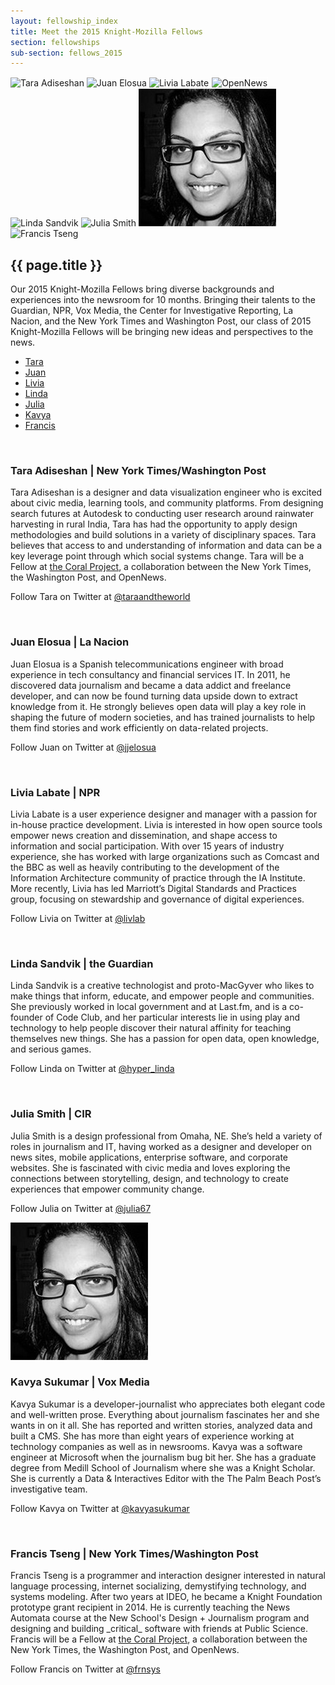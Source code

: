 ```yaml
---
layout: fellowship_index
title: Meet the 2015 Knight-Mozilla Fellows
section: fellowships
sub-section: fellows_2015
---
```

<div id="picwrap">
<img src="/media/img/fellows/2015-fellows/tara220.jpg" class="frontpic" alt="Tara Adiseshan">
<img src="/media/img/fellows/2015-fellows/juan220.jpg" class="frontpic" alt="Juan Elosua">
<img src="/media/img/fellows/2015-fellows/livia220.jpg" class="frontpic" alt="Livia Labate">
<img src="/media/img/fellows/2014-fellows/logo-220.png" class="" style="border:1px solid white;" alt="OpenNews">
<img src="/media/img/fellows/2015-fellows/linda220.jpg" class="frontpic" alt="Linda Sandvik">
<img src="/media/img/fellows/2015-fellows/julia220.jpg" class="frontpic" alt="Julia Smith">
<img src="/media/img/fellows/2015-fellows/kavya_220.jpg" class="frontpic" alt="Kavya Sukumar">
<img src="/media/img/fellows/2015-fellows/francis220.jpg" class="frontpic" alt="Francis Tseng">
</div>

<h2>{{ page.title }}</h2>
<p class="bodybig">Our 2015 Knight-Mozilla Fellows bring diverse backgrounds and experiences into the newsroom for 10 months. Bringing their talents to the Guardian, NPR, Vox Media, the Center for Investigative Reporting, La Nacion, and the New York Times and  Washington Post, our class of 2015 Knight-Mozilla Fellows will be bringing new ideas and perspectives to the news.</p>
<ul class="fellowslist">
<li><a href="#tara">Tara</a>
<li><a href="#juan">Juan</a>
<li><a href="#livia">Livia</a>
<li><a href="#linda">Linda</a>
<li><a href="#julia">Julia</a>
<li><a href="#kavya">Kavya</a>
<li><a href="#francis">Francis</a>
</ul>

<p><img src="/media/img/fellows/2015-fellows/tara220.jpg" class="meet meet14" alt="">
<h3 id="tara">Tara Adiseshan | New York Times/Washington Post</h3>
<p>Tara Adiseshan is a designer and data visualization engineer who is excited about civic media, learning tools, and community platforms. From designing search futures at Autodesk to conducting user research around rainwater harvesting in rural India, Tara has had the opportunity to apply design methodologies and build solutions in a variety of disciplinary spaces. Tara believes that access to and understanding of information and data can be a key leverage point through which social systems change. Tara will be a Fellow at <a href="http://www.coralproject.net">the Coral Project</a>, a collaboration between the New York Times, the Washington Post, and OpenNews.
<p>Follow Tara on Twitter at <a href="http://www.twitter.com/taraandtheworld">@taraandtheworld</a>

<p><img src="/media/img/fellows/2015-fellows/juan220.jpg" class="meet meet14" alt="">
<h3 id="juan">Juan Elosua | La Nacion</h3>
<p>Juan Elosua is a Spanish telecommunications engineer with broad experience in tech consultancy and financial services IT. In 2011, he discovered data journalism and became a data addict and freelance developer, and can now be found turning data upside down to extract knowledge from it. He strongly believes open data will play a key role in shaping the future of modern societies, and has trained journalists to help them find stories and work efficiently on data-related projects.
<p>Follow Juan on Twitter at <a href="http://www.twitter.com/jjelosua">@jjelosua</a>


<p><img src="/media/img/fellows/2015-fellows/livia220.jpg" class="meet meet14" alt="">
<h3 id="livia">Livia Labate | NPR</h3>

<p>Livia Labate is a user experience designer and manager with a passion for in-house practice development. Livia is interested in how open source tools empower news creation and dissemination, and shape access to information and social participation. With over 15 years of industry experience, she has worked with large organizations such as Comcast and the BBC as well as heavily contributing to the development of the Information Architecture community of practice through the IA Institute. More recently, Livia has led Marriott’s Digital Standards and Practices group, focusing on stewardship and governance of digital experiences. <p>Follow Livia on Twitter at <a href="http://www.twitter.com/livlab">@livlab</a>


<p><img src="/media/img/fellows/2015-fellows/linda220.jpg" class="meet meet14" alt="">
<h3 id="linda">Linda Sandvik | the Guardian</h3>

<p>Linda Sandvik is a creative technologist and proto-MacGyver who likes to make things that inform, educate, and empower people and communities. She previously worked in local government and at Last.fm, and is a co-founder of Code Club, and her particular interests lie in using play and technology to help people discover their natural affinity for teaching themselves new things. She has a passion for open data, open knowledge, and serious games.
<p>Follow Linda on Twitter at <a href="http://www.twitter.com/hyper_linda">@hyper_linda</a>


<p><img src="/media/img/fellows/2015-fellows/julia220.jpg" class="meet meet14" alt="">
<h3 id="julia">Julia Smith | CIR</h3>

<p>Julia Smith is a design professional from Omaha, NE. She’s held a variety of roles in journalism and IT, having worked as a designer and developer on news sites, mobile applications, enterprise software, and corporate websites. She is fascinated with civic media and loves exploring the connections between storytelling, design, and technology to create experiences that empower community change.
<p>Follow Julia on Twitter at <a href="http://www.twitter.com/julia67">@julia67</a>

<p><img src="/media/img/fellows/2015-fellows/kavya_220.jpg" class="meet meet14" alt="">
<h3 id="kavya">Kavya Sukumar | Vox Media</h3>

<p>Kavya Sukumar is a developer-journalist who appreciates both elegant code and well-written prose.
Everything about journalism fascinates her and she wants in on it all. She has reported and written stories, analyzed data and built a CMS. She has more than eight years of experience working at technology companies as well as in newsrooms. Kavya was a software engineer at Microsoft when the journalism bug bit her. She has a graduate degree from Medill School of Journalism where she was a Knight Scholar. She is currently a Data & Interactives Editor with the The Palm Beach Post’s investigative team.

<p>Follow Kavya on Twitter at <a href="http://www.twitter.com/kavyasukumar">@kavyasukumar</a>


<p><img src="/media/img/fellows/2015-fellows/francis220.jpg" class="meet meet14" alt="">
<h3 id="marcos">Francis Tseng | New York Times/Washington Post</h3>

<p>Francis Tseng is a programmer and interaction designer interested in natural language processing, internet socializing, demystifying technology, and systems modeling. After two years at IDEO, he became a Knight Foundation prototype grant recipient in 2014. He is currently teaching the News Automata course at the New School's Design + Journalism program and designing and building _critical_ software with friends at Public Science. Francis will be a Fellow at <a href="http://www.coralproject.net">the Coral Project</a>, a collaboration between the New York Times, the Washington Post, and OpenNews.
<p>Follow Francis on Twitter at <a href="http://www.twitter.com/frnsys">@frnsys</a>
